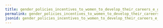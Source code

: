 ```yaml
---
title: gender_policies_incentives_to_women_to_develop_their_careers_e_g_specific_training
permalink: gender_policies_incentives_to_women_to_develop_their_careers_e_g_specific_training.html
jsonid: gender_policies_incentives_to_women_to_develop_their_careers_e_g_specific_training
---
```

